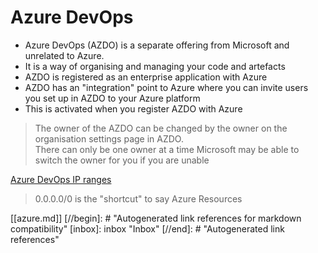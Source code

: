 # Azure DevOps

- Azure DevOps (AZDO) is a separate offering from Microsoft and unrelated to Azure.
- It is a way of organising and managing your code and artefacts
- AZDO is registered as an enterprise application with Azure
- AZDO has an "integration" point to Azure where you can invite users you set up in AZDO to your Azure platform
- This is activated when you register AZDO with Azure

> The owner of the AZDO can be changed by the owner on the organisation settings page in AZDO.  
> There can only be one owner at a time
> Microsoft may be able to switch the owner for you if you are unable

[Azure DevOps IP ranges](https://www.microsoft.com/en-us/download/details.aspx?id=56519)

> 0.0.0.0/0 is the "shortcut" to say Azure Resources

[[azure.md]]
[//begin]: # "Autogenerated link references for markdown compatibility"
[inbox]: inbox "Inbox"
[//end]: # "Autogenerated link references"
